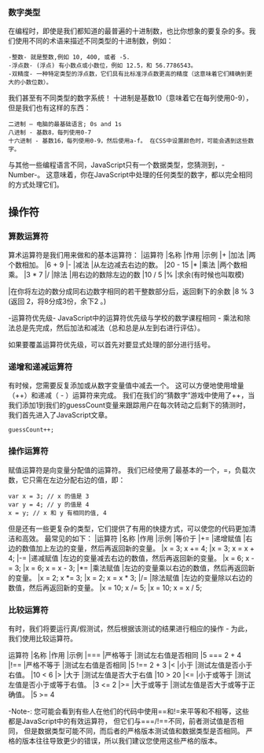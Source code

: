 ### 数字类型

在编程时，即使是我们都知道的最普遍的十进制数，也比你想象的要复杂的多。我们使用不同的术语来描述不同类型的十进制数，例如：

    -整数- 就是整数,例如 10, 400, 或者 -5.
    -浮点数- (浮点) 有小数点或小数位，例如 12.5，和 56.7786543。
    -双精度- 一种特定类型的浮点数，它们具有比标准浮点数更高的精度（这意味着它们精确到更大的小数位数）。

我们甚至有不同类型的数字系统！ 十进制是基数10（意味着它在每列使用0-9），但是我们也有这样的东西：

    二进制 — 电脑的最基础语言; 0s and 1s
    八进制 - 基数8，每列使用0-7
    十六进制 - 基数16，每列使用0-9，然后使用a-f。 在CSS中设置颜色时，可能会遇到这些数字。
与其他一些编程语言不同，JavaScript只有一个数据类型，您猜测到，-Number-。 
这意味着，你在JavaScript中处理的任何类型的数字，都以完全相同的方式处理它们。
## 操作符
### 算数运算符

算术运算符是我们用来做和的基本运算符：
|运算符 	|名称 	|作用 	|示例
|+ 	|加法 	|两个数相加。 	|6 + 9
|- 	|减法 	|从左边减去右边的数。 	|20 - 15
|* 	|乘法 	|两个数相乘。 	|3 * 7
|/ 	|除法 	|用右边的数除左边的数 	|10 / 5
|% 	|求余(有时候也叫取模) 	

|在你将左边的数分成同右边数字相同的若干整数部分后，返回剩下的余数
	|8 % 3 (返回 2，将8分成3份，余下2 。)
	
-运算符优先级-
JavaScript中的运算符优先级与学校的数学课程相同 - 乘法和除法总是先完成，然后加法和减法（总和总是从左到右进行评估）。

如果要覆盖运算符优先级，可以首先对要显式处理的部分进行括号。
### 递增和递减运算符

有时候，您需要反复添加或从数字变量值中减去一个。 这可以方便地使用增量（++）和递减（ - ）运算符来完成。 
我们在我们的“猜数字”游戏中使用了++，当我们添加1到我们的guessCount变量来跟踪用户在每次转动之后剩下的猜测时，
我们首先进入了JavaScript文章。
```
guessCount++;
```
### 操作运算符
赋值运算符是向变量分配值的运算符。 我们已经使用了最基本的一个，=，负载次数，它只需在左边分配右边的值，即：
```
var x = 3; // x 的值是 3
var y = 4; // y 的值是 4
x = y; // x 和 y 有相同的值, 4
```
但是还有一些更复杂的类型，它们提供了有用的快捷方式，可以使您的代码更加清洁和高效。 最常见的如下：
|运算符 	|名称 	|作用 	|示例 	|等价于
|+= 	|递增赋值 	|右边的数值加上左边的变量，然后再返回新的变量。 	|x = 3;
x += 4; 	|x = 3;
x = x + 4;
|-= 	|递减赋值 	|左边的变量减去右边的数值，然后再返回新的变量。 	|x = 6;
x -= 3; 	|x = 6;
x = x - 3;
|*= 	|乘法赋值 	|左边的变量乘以右边的数值，然后再返回新的变量。 	|x = 2;
x *= 3; 	|x = 2;
x = x * 3;
|/= 	|除法赋值 	|左边的变量除以右边的数值，然后再返回新的变量。 	|x = 10;
x /= 5; 	|x = 10;
x = x / 5;
### 比较运算符

有时，我们将要运行真/假测试，然后根据该测试的结果进行相应的操作 - 为此，我们使用比较运算符。

运算符 	|名称 	|作用 	|示例
|=== 	|严格等于 	|测试左右值是否相同 	|5 === 2 + 4
|!== 	|严格不等于 	|测试左右值是否相同 	|5 !== 2 + 3
|< 	|小于 	|测试左值是否小于右值。 	|10 < 6
|> 	|大于 	|测试左值是否大于右值 	|10 > 20
|<= 	|小于或等于 	|测试左值是否小于或等于右值。 	|3 <= 2
|>= 	|大于或等于 	|测试左值是否大于或等于正确值。 	|5 >= 4

-Note-: 您可能会看到有些人在他们的代码中使用==和!=来平等和不相等，这些都是JavaScript中的有效运算符，
但它们与===/!==不同，前者测试值是否相同， 但是数据类型可能不同，而后者的严格版本测试值和数据类型是否相同。
严格的版本往往导致更少的错误，所以我们建议您使用这些严格的版本。

